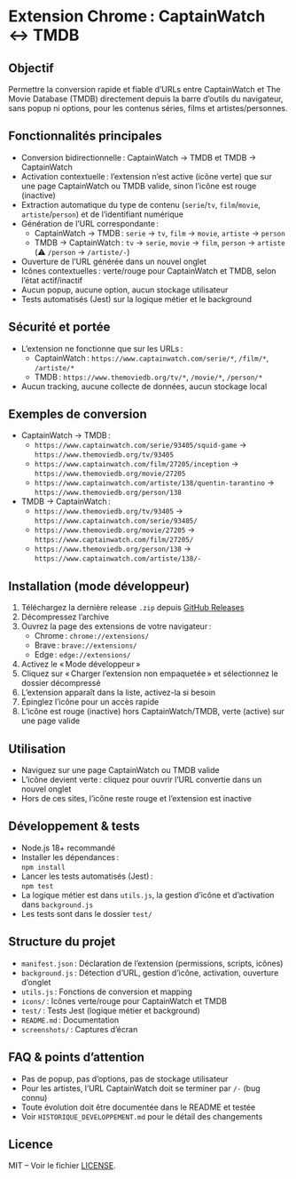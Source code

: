 
# Extension Chrome : CaptainWatch ↔ TMDB

## Objectif

Permettre la conversion rapide et fiable d’URLs entre CaptainWatch et The Movie Database (TMDB) directement depuis la barre d’outils du navigateur, sans popup ni options, pour les contenus séries, films et artistes/personnes.

## Fonctionnalités principales

- Conversion bidirectionnelle : CaptainWatch → TMDB et TMDB → CaptainWatch
- Activation contextuelle : l’extension n’est active (icône verte) que sur une page CaptainWatch ou TMDB valide, sinon l’icône est rouge (inactive)
- Extraction automatique du type de contenu (`serie`/`tv`, `film`/`movie`, `artiste`/`person`) et de l’identifiant numérique
- Génération de l’URL correspondante :
  - CaptainWatch → TMDB : `serie` → `tv`, `film` → `movie`, `artiste` → `person`
  - TMDB → CaptainWatch : `tv` → `serie`, `movie` → `film`, `person` → `artiste` (⚠️ `/person` → `/artiste/-`)
- Ouverture de l’URL générée dans un nouvel onglet
- Icônes contextuelles : verte/rouge pour CaptainWatch et TMDB, selon l’état actif/inactif
- Aucun popup, aucune option, aucun stockage utilisateur
- Tests automatisés (Jest) sur la logique métier et le background

## Sécurité et portée

- L’extension ne fonctionne que sur les URLs :
  - CaptainWatch : `https://www.captainwatch.com/serie/*`, `/film/*`, `/artiste/*`
  - TMDB : `https://www.themoviedb.org/tv/*`, `/movie/*`, `/person/*`
- Aucun tracking, aucune collecte de données, aucun stockage local

## Exemples de conversion

- CaptainWatch → TMDB :
  - `https://www.captainwatch.com/serie/93405/squid-game` → `https://www.themoviedb.org/tv/93405`
  - `https://www.captainwatch.com/film/27205/inception` → `https://www.themoviedb.org/movie/27205`
  - `https://www.captainwatch.com/artiste/138/quentin-tarantino` → `https://www.themoviedb.org/person/138`
- TMDB → CaptainWatch :
  - `https://www.themoviedb.org/tv/93405` → `https://www.captainwatch.com/serie/93405/`
  - `https://www.themoviedb.org/movie/27205` → `https://www.captainwatch.com/film/27205/`
  - `https://www.themoviedb.org/person/138` → `https://www.captainwatch.com/artiste/138/-`

## Installation (mode développeur)

1. Téléchargez la dernière release `.zip` depuis [GitHub Releases](https://github.com/Vhivi/ChromeExt-CW-TMDB/releases/latest)
2. Décompressez l’archive
3. Ouvrez la page des extensions de votre navigateur :  
   - Chrome : `chrome://extensions/`  
   - Brave : `brave://extensions/`  
   - Edge : `edge://extensions/`
4. Activez le « Mode développeur »
5. Cliquez sur « Charger l’extension non empaquetée » et sélectionnez le dossier décompressé
6. L’extension apparaît dans la liste, activez-la si besoin
7. Épinglez l’icône pour un accès rapide
8. L’icône est rouge (inactive) hors CaptainWatch/TMDB, verte (active) sur une page valide

## Utilisation

- Naviguez sur une page CaptainWatch ou TMDB valide
- L’icône devient verte : cliquez pour ouvrir l’URL convertie dans un nouvel onglet
- Hors de ces sites, l’icône reste rouge et l’extension est inactive

## Développement & tests

- Node.js 18+ recommandé
- Installer les dépendances :  
  `npm install`
- Lancer les tests automatisés (Jest) :  
  `npm test`
- La logique métier est dans `utils.js`, la gestion d’icône et d’activation dans `background.js`
- Les tests sont dans le dossier `test/`

## Structure du projet

- `manifest.json` : Déclaration de l’extension (permissions, scripts, icônes)
- `background.js` : Détection d’URL, gestion d’icône, activation, ouverture d’onglet
- `utils.js` : Fonctions de conversion et mapping
- `icons/` : Icônes verte/rouge pour CaptainWatch et TMDB
- `test/` : Tests Jest (logique métier et background)
- `README.md` : Documentation
- `screenshots/` : Captures d’écran

## FAQ & points d’attention

- Pas de popup, pas d’options, pas de stockage utilisateur
- Pour les artistes, l’URL CaptainWatch doit se terminer par `/-` (bug connu)
- Toute évolution doit être documentée dans le README et testée
- Voir `HISTORIQUE_DEVELOPPEMENT.md` pour le détail des changements

## Licence

MIT – Voir le fichier [LICENSE](LICENSE).
